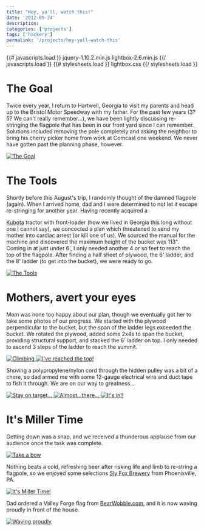```yaml
---
title: "Hey, ya'll, watch this!"
date: '2012-09-24'
description:
categories: ['projects']
tags: ['hackery']
permalink: '/projects/hey-yall-watch-this'
---
```

{{# javascripts.load }}
jquery-1.10.2.min.js
lightbox-2.6.min.js
{{/ javascripts.load }}
{{# stylesheets.load }}
lightbox.css
{{/ stylesheets.load }}

# The Goal

Twice every year, I return to Hartwell, Georgia to visit my parents and head up to the Bristol Motor Speedway with my father. For the past few years (3? 5? We can't really remember...), we have been lightly discussing re-stringing the flagpole that has been in our front yard since I can remember. Solutions included removing the pole completely and asking the neighbor to bring his cherry picker home from work at Comcast one weekend. We never have gotten past the planning phase, however. 

<div class="center">
<a href="{{urls.media}}/flagpole/the_goal.jpg" data-lightbox="flagpole" title="The Goal">
<img src="{{urls.media}}/flagpole/thumbs/the_goal.jpg" title="The Goal" />
</a>
</div>

# The Tools 

Shortly before this August's trip, I randomly thought of the damned flagpole (again). When I arrived home, dad and I were determined to not let it escape re-stringing for another year. Having recently acquired a 

[Kubota][1] tractor with front-loader (how we lived in Georgia this long without one I cannot say), we concocted a plan which threatened to send my mother into cardiac arrest (or kill one of us). We sourced the manual for the machine and discovered the maximum height of the bucket was 113". Coming in at just under 6', I only needed another 4 or so feet to reach the top of the flagpole. After finding a half sheet of plywood, the 6' ladder, and the 8' ladder (to get into the bucket), we were ready to go. 

<div class="center">
<a href="{{urls.media}}/flagpole/the_tools.jpg" data-lightbox="flagpole" title="The Tools">
<img src="{{urls.media}}/flagpole/thumbs/the_tools.jpg" title="The Tools" />
</a>
</div>

# Mothers, avert your eyes 

Mom was none too happy about our plan, though we eventually got her to take some photos of our progress. We started with the plywood perpendicular to the bucket, but the span of the ladder legs exceeded the bucket. We rotated the plywood, added some 2x4s to span the bucket, providing structural support, and stacked the 6' ladder on top. I only needed to ascend 3 steps of the ladder to reach the summit. 

<div class="center">
<a href="{{urls.media}}/flagpole/climbing.jpg" data-lightbox="flagpole" title="Climbing">
<img src="{{urls.media}}/flagpole/thumbs/climbing.jpg" title="Climbing" />
</a>
<a href="{{urls.media}}/flagpole/the_top.jpg" data-lightbox="flagpole" title="I've reached the top!">
<img src="{{urls.media}}/flagpole/thumbs/the_top.jpg" title="I've reached the top!" />
</a>
</div>

Shoving a polypropylene/nylon cord through the hidden pulley was a bit of a chore, so dad armed me with some 12-gauge electrical wire and duct tape to fish it through. We are on our way to greatness... 

<div class="center">
<a href="{{urls.media}}/flagpole/stay_on_target.jpg" data-lightbox="flagpole" title="Stay on target...">
<img src="{{urls.media}}/flagpole/thumbs/stay_on_target.jpg" title="Stay on target..." />
</a>
<a href="{{urls.media}}/flagpole/almost_there.jpg" data-lightbox="flagpole" title="Almost...there...">
<img src="{{urls.media}}/flagpole/thumbs/almost_there.jpg" title="Almost...there..." />
</a>
<a href="{{urls.media}}/flagpole/its_in.jpg" data-lightbox="flagpole" title="It's in!!">
<img src="{{urls.media}}/flagpole/thumbs/its_in.jpg" title="It's in!!" />
</a>
</div>

# It's Miller Time 

Getting down was a snap, and we received a thunderous applause from our audience once the task was complete. 

<div class="center">
<a href="{{urls.media}}/flagpole/take_a_bow.jpg" data-lightbox="flagpole" title="Take a bow">
<img src="{{urls.media}}/flagpole/thumbs/take_a_bow.jpg" title="Take a bow" />
</a>
</div>

Nothing beats a cold, refreshing beer after risking life and limb to re-string a flagpole, so we enjoyed some selections [Sly Fox Brewery][2] from Phoenixville, PA.

<div class="center">
<a href="{{urls.media}}/flagpole/miller_time.jpg" data-lightbox="flagpole" title="It's Miller Time!">
<img src="{{urls.media}}/flagpole/thumbs/miller_time.jpg" title="It's Miller Time!" />
</a>
</div>

Dad ordered a Valley Forge flag from [BearWobble.com][3], and it is now waving proudly in front of the house. 

<div class="center">
<a href="{{urls.media}}/flagpole/waving.jpg" data-lightbox="flagpole" title="Waving proudly">
<img src="{{urls.media}}/flagpole/thumbs/waving.jpg" title="Waving proudly" />
</a>
</div>

 [1]: http://www.kubota.com/
 [2]: www.slyfoxbeer.com "Sly Fox Brewing"
 [3]: http://www.bearwobble.com "BearWobble"
